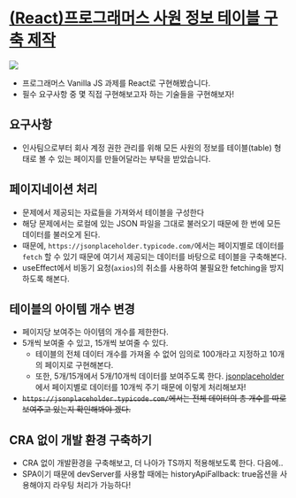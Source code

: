 # <a href="https://school.programmers.co.kr/skill_check_assignments/364">(React)프로그래머스 사원 정보 테이블 구축 제작</a>

<img src="https://grepp-programmers.s3.amazonaws.com/production/file_resource/2670/img-skillup-bg-hr-table.jpg"/>

- 프로그래머스 Vanilla JS 과제를 React로 구현해봤습니다.
- 필수 요구사항 중 몇 직접 구현해보고자 하는 기술들을 구현해보자!

## 요구사항

- 인사팀으로부터 회사 계정 권한 관리를 위해 모든 사원의 정보를 테이블(table) 형태로 볼 수 있는 페이지를 만들어달라는 부탁을 받았습니다.

## 페이지네이션 처리

- 문제에서 제공되는 자료들을 가져와서 테이블을 구성한다
- 해당 문제에서는 로컬에 있는 JSON 파일을 그대로 불러오기 때문에 한 번에 모든 데이터를 불러오게 된다.
- 때문에, `https://jsonplaceholder.typicode.com/`에서는 페이지별로 데이터를 `fetch` 할 수 있기 때문에 여기서 제공되는 데이터를 바탕으로 테이블을 구축해본다.
- useEffect에서 비동기 요청(`axios`)의 취소를 사용하여 불필요한 fetching을 방지하도록 해본다.

## 테이블의 아이템 개수 변경

- 페이지당 보여주는 아이템의 개수를 제한한다.
- 5개씩 보여줄 수 있고, 15개씩 보여줄 수 있다. 
  - 테이블의 전체 데이터 개수를 가져올 수 없어 임의로 100개라고 지정하고 10개의 페이지로 구현해본다.
  - 또한, 5개/15개에서 5개/10개씩 데이터를 보여주도록 한다. <a href="https://jsonplaceholder.typicode.com/">jsonplaceholder</a>에서 페이지별로 데이터를 10개씩 주기 때문에 이렇게 처리해보자!
- <del>`https://jsonplaceholder.typicode.com/`에서는 전체 데이터의 총 개수를 따로 보여주고 있는지 확인해봐야 겠다.</del>

## CRA 없이 개발 환경 구축하기

- CRA 없이 개발환경을 구축해보고, 더 나아가 <de></de>TS까지 적용해보도록 한다.</del> 다음에..
- SPA이기 때문에 devServer를 사용할 때에는 historyApiFallback: true옵션을 사용해야지 라우팅 처리가 가능하다!
